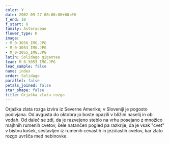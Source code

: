 ```yaml
---
color: Y
date: 2002-09-27 00:00:00+00:00
f_end: 10
f_start: 8
family: Asteraceae
flower_type: K
image:
- M_0-3056_IMG.JPG
- M_0-3053_IMG.JPG
- M_0-3055_IMG.JPG
latin: Solidago gigantea
lead: M_0-3053_IMG.JPG
lead_sample: false
name: index
order: Solidago
parallel: false
petals_joined: false
star_shape: false
title: Orjaška zlata rozga
---
```

Orjaška zlata rozga izvira iz Severne Amerike; v Sloveniji je pogosto podivjana. Od avgusta do oktobra jo boste opazili v bližini naselij in ob vodah. Od daleč se zdi, da je razvejeno steblo na vrhu posejano z množico majhnih rumenih cvetov, šele natančen pogled pa razkrije, da je vsak \"cvet\" v bistvu košek, sestavljen iz rumenih cevastih in jezičastih cvetov, kar zlato rozgo uvršča med nebinovke.
